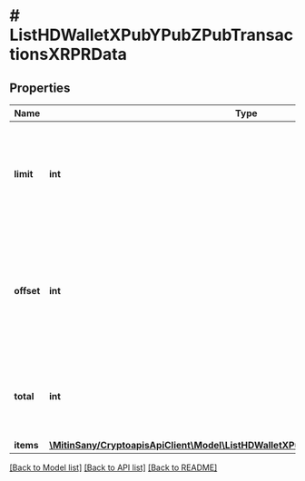 # # ListHDWalletXPubYPubZPubTransactionsXRPRData

## Properties

Name | Type | Description | Notes
------------ | ------------- | ------------- | -------------
**limit** | **int** | Defines how many items should be returned in the response per page basis. |
**offset** | **int** | The starting index of the response items, i.e. where the response should start listing the returned items. |
**total** | **int** | Defines the total number of items returned in the response. |
**items** | [**\MitinSany/CryptoapisApiClient\Model\ListHDWalletXPubYPubZPubTransactionsXRPRI[]**](ListHDWalletXPubYPubZPubTransactionsXRPRI.md) |  |

[[Back to Model list]](../../README.md#models) [[Back to API list]](../../README.md#endpoints) [[Back to README]](../../README.md)

